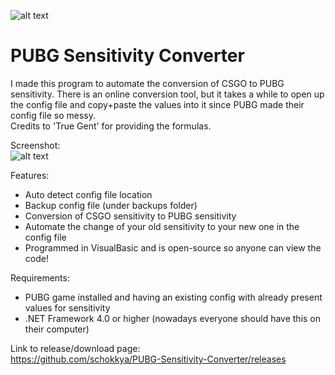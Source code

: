 ![alt text](https://b.catgirlsare.sexy/lXyk.png "PUBG Banner")
# PUBG Sensitivity Converter

I made this program to automate the conversion of CSGO to PUBG sensitivity. 
There is an online conversion tool, but it takes a while to open up the config file and copy+paste the values into it since PUBG made their config file so messy.  
Credits to 'True Gent' for providing the formulas.


Screenshot:  
![alt text](https://b.catgirlsare.sexy/TWfw.png "Main screen")
  
Features:  
* Auto detect config file location
* Backup config file (under backups folder)
* Conversion of CSGO sensitivity to PUBG sensitivity  
* Automate the change of your old sensitivity to your new one in the config file  
* Programmed in VisualBasic and is open-source so anyone can view the code!  
  
Requirements:  
* PUBG game installed and having an existing config with already present values for sensitivity  
* .NET Framework 4.0 or higher (nowadays everyone should have this on their computer)  
  
Link to release/download page:  
https://github.com/schokkya/PUBG-Sensitivity-Converter/releases
